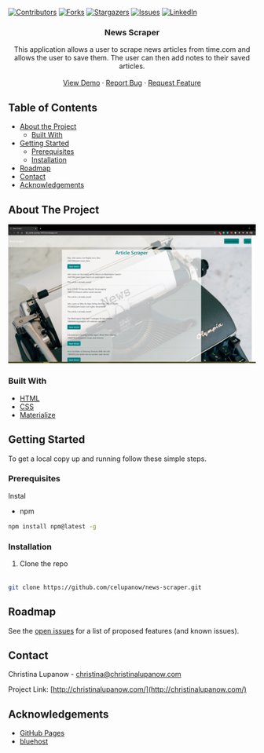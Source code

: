 <!-- PROJECT SHIELDS -->

[![Contributors][contributors-shield]][contributors-url] [![Forks][forks-shield]][forks-url] [![Stargazers][stars-shield]][stars-url] [![Issues][issues-shield]][issues-url] [![LinkedIn][linkedin-shield]][linkedin-url]

 
<h3 align="center">News Scraper</h3>
<p align="center">
This application allows a user to scrape news articles from time.com and allows the user to save them. The user can then add notes to their saved articles.
<br />
<br />
<a href="https://celupanow.github.io/news-scraper">View Demo</a>
·
<a href="https://github.com/celupanow/news-scraper/issues">Report Bug</a>
·
<a href="https://github.com/celupanow/news-scraper/issues">Request Feature</a>

</p>

</p>
<!-- TABLE OF CONTENTS -->

## Table of Contents

* [About the Project](#about-the-project)
	* [Built With](#built-with)
* [Getting Started](#getting-started)
	* [Prerequisites](#prerequisites)
	* [Installation](#installation)
* [Roadmap](#roadmap)
* [Contact](#contact)
* [Acknowledgements](#acknowledgements)

 
<!-- ABOUT THE PROJECT -->

## About The Project
![News Scraper](./public/images/newscraper-pacific-journey.png "News Scraper")



### Built With
* [HTML](https://developer.mozilla.org/en-US/docs/Learn/HTML)
* [CSS](https://developer.mozilla.org/en-US/docs/Web/CSS)
* [Materialize](https://materializecss.com/)

<!-- GETTING STARTED -->

## Getting Started
To get a local copy up and running follow these simple steps.


### Prerequisites

Instal
* npm
```sh
npm install npm@latest -g
```
  
### Installation

1. Clone the repo

```sh

git clone https://github.com/celupanow/news-scraper.git

```

<!-- ROADMAP -->

## Roadmap

  

See the [open issues](https://github.com/celupanow/news-scraper/issues) for a list of proposed features (and known issues).

<!-- CONTACT -->

## Contact

  

Christina Lupanow - christina@christinalupanow.com

  

Project Link: [http://christinalupanow.com/](http://christinalupanow.com/)

<!-- ACKNOWLEDGEMENTS -->

## Acknowledgements

  

* [GitHub Pages](https://pages.github.com)
* [bluehost](https://bluehost.com)

<!-- MARKDOWN LINKS & IMAGES -->

<!-- https://www.markdownguide.org/basic-syntax/#reference-style-links -->

[contributors-shield]: https://img.shields.io/github/contributors/celupanow/news-scraper.svg?style=flat-square

[contributors-url]: https://github.com/celupanow/news-scraper/graphs/contributors

[forks-shield]: https://img.shields.io/github/forks/celupanow/news-scraper.svg?style=flat-square

[forks-url]: https://github.com/celupanow/news-scraper/network/members

[stars-shield]: https://img.shields.io/github/stars/celupanow/news-scraper.svg?style=flat-square

[stars-url]: https://github.com/celupanow/news-scraper/stargazers

[issues-shield]: https://img.shields.io/github/issues/celupanow/news-scraper.svg?style=flat-square

[issues-url]: https://github.com/celupanow/news-scraper/issues

[license-shield]: https://img.shields.io/github/license/celupanow/news-scraper.svg?style=flat-square

[license-url]: https://github.com/celupanow/news-scraper/blob/master/LICENSE.txt

[linkedin-shield]: https://img.shields.io/badge/-LinkedIn-black.svg?style=flat-square&logo=linkedin&colorB=555

[linkedin-url]: https://linkedin.com/in/celupanow

[product-screenshot]: images/screenshot.png
<!--stackedit_data:
eyJoaXN0b3J5IjpbLTY5NTY1Nzg3NSwtNDQ0MjcyODI0XX0=
-->